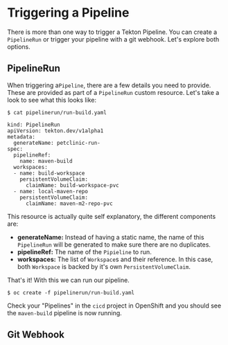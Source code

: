 # Triggering a Pipeline

There is more than one way to trigger a Tekton Pipeline. You can create a `PipelineRun` or trigger your pipeline with a git webhook.  Let's explore both options.

## PipelineRun

When triggering a`Pipeline`, there are a few details you need to provide.  These are provided as part of a `PipelineRun` custom resource.  Let's take a look to see what this looks like:

```
$ cat pipelinerun/run-build.yaml

kind: PipelineRun
apiVersion: tekton.dev/v1alpha1
metadata:
  generateName: petclinic-run-
spec:
  pipelineRef:
    name: maven-build
  workspaces:
  - name: build-workspace
    persistentVolumeClaim:
      claimName: build-workspace-pvc
  - name: local-maven-repo
    persistentVolumeClaim:
      claimName: maven-m2-repo-pvc
```

This resource is actually quite self explanatory, the different components are:

* **generateName:** Instead of having a static name, the name of this `PipelineRun` will be generated to make sure there are no duplicates.
* **pipelineRef:** The name of the `Pipieline` to run.
* **workspaces:** The list of `Workspace`s and their reference.  In this case, both `Workspace` is backed by it's own `PersistentVolumeClaim`.

That's it!  With this we can run our pipeline.

```
$ oc create -f pipelinerun/run-build.yaml
```

Check your "Pipelines" in the `cicd` project in OpenShift and you should see the `maven-build` pipeline is now running.


## Git Webhook



